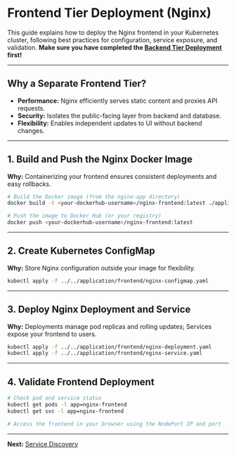 # Frontend Tier Deployment (Nginx)

This guide explains how to deploy the Nginx frontend in your Kubernetes cluster, following best practices for configuration, service exposure, and validation. **Make sure you have completed the [Backend Tier Deployment](backend-tier.md) first!**

---

## Why a Separate Frontend Tier?
- **Performance:** Nginx efficiently serves static content and proxies API requests.
- **Security:** Isolates the public-facing layer from backend and database.
- **Flexibility:** Enables independent updates to UI without backend changes.

---

## 1. Build and Push the Nginx Docker Image

**Why:** Containerizing your frontend ensures consistent deployments and easy rollbacks.

```sh
# Build the Docker image (from the nginx-app directory)
docker build -t <your-dockerhub-username>/nginx-frontend:latest ./application/frontend/nginx-app

# Push the image to Docker Hub (or your registry)
docker push <your-dockerhub-username>/nginx-frontend:latest
```

---

## 2. Create Kubernetes ConfigMap

**Why:** Store Nginx configuration outside your image for flexibility.

```sh
kubectl apply -f ../../application/frontend/nginx-configmap.yaml
```

---

## 3. Deploy Nginx Deployment and Service

**Why:** Deployments manage pod replicas and rolling updates; Services expose your frontend to users.

```sh
kubectl apply -f ../../application/frontend/nginx-deployment.yaml
kubectl apply -f ../../application/frontend/nginx-service.yaml
```

---

## 4. Validate Frontend Deployment

```sh
# Check pod and service status
kubectl get pods -l app=nginx-frontend
kubectl get svc -l app=nginx-frontend

# Access the frontend in your browser using the NodePort IP and port
```

---

**Next:** [Service Discovery](service-discovery.md)
